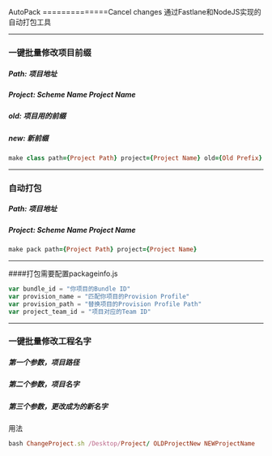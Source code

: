 AutoPack
==============Cancel changes
通过Fastlane和NodeJS实现的自动打包工具

-----------------
### 一键批量修改项目前缀
##### Path: 项目地址
##### Project: Scheme Name Project Name
##### old: 项目用的前缀
##### new: 新前缀
```ruby
make class path={Project Path} project={Project Name} old={Old Prefix} new={New Prefix}
```


-----------------
### 自动打包
##### Path: 项目地址
##### Project: Scheme Name Project Name
```ruby
make pack path={Project Path} project={Project Name}
```


-----------------
####打包需要配置packageinfo.js
```js
var bundle_id = "你项目的Bundle ID"
var provision_name = "匹配你项目的Provision Profile"
var provision_path = "替换项目的Provision Profile Path"
var project_team_id = "项目对应的Team ID"
```

-----------------
### 一键批量修改工程名字
##### 第一个参数，项目路径
##### 第二个参数，项目名字
##### 第三个参数，更改成为的新名字
用法
```ruby
bash ChangeProject.sh /Desktop/Project/ OLDProjectNew NEWProjectName
```









